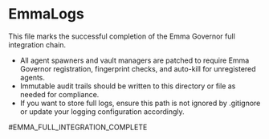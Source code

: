 # EmmaLogs

This file marks the successful completion of the Emma Governor full integration chain.

- All agent spawners and vault managers are patched to require Emma Governor registration, fingerprint checks, and auto-kill for unregistered agents.
- Immutable audit trails should be written to this directory or file as needed for compliance.
- If you want to store full logs, ensure this path is not ignored by .gitignore or update your logging configuration accordingly.

#EMMA_FULL_INTEGRATION_COMPLETE
